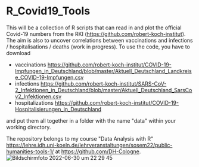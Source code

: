 # R_Covid19_Tools

This will be a collection of R scripts that can read in and plot the official Covid-19 numbers from the RKI (https://github.com/robert-koch-institut). The aim is also to uncover correlations between vaccinations and infections / hospitalisations / deaths (work in progress). To use the code, you have to download
- vaccinations https://github.com/robert-koch-institut/COVID-19-Impfungen_in_Deutschland/blob/master/Aktuell_Deutschland_Landkreise_COVID-19-Impfungen.csv
- infections https://github.com/robert-koch-institut/SARS-CoV-2_Infektionen_in_Deutschland/blob/master/Aktuell_Deutschland_SarsCov2_Infektionen.csv
- hospitalizations https://github.com/robert-koch-institut/COVID-19-Hospitalisierungen_in_Deutschland

and put them all together in a folder with the name "data" within your working directory.

The repository belongs to my course "Data Analysis with R" https://lehre.idh.uni-koeln.de/lehrveranstaltungen/sosem22/public-humanities-tools-1/ at https://github.com/DH-Cologne.
![Bildschirmfoto 2022-06-30 um 22 29 45](https://user-images.githubusercontent.com/943907/176778716-7979620c-02f1-4849-9af9-bf40a83b48bc.png)
